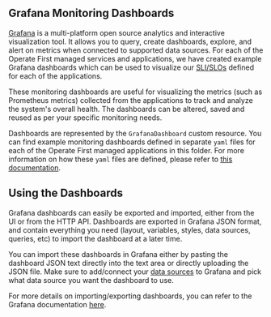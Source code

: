 ## Grafana Monitoring Dashboards

[Grafana](https://grafana.com/oss/grafana) is a multi-platform open source analytics and interactive visualization tool. It allows you to query, create dashboards, explore, and alert on metrics when connected to supported data sources.
For each of the Operate First managed services and applications, we have created example Grafana dashboards which can be used to visualize our [SLI/SLOs](https://github.com/operate-first/SRE/tree/master/sli-slo) defined for each of the applications.

These monitoring dashboards are useful for visualizing the metrics (such as Prometheus metrics) collected from the applications to track and analyze the system's overall health.
The dashboards can be altered, saved and reused as per your specific monitoring needs. 

Dashboards are represented by the `GrafanaDashboard` custom resource. You can find example monitoring dashboards defined in separate `yaml` files for each of the Operate First managed applications in this folder. For more information on how these `yaml` files are defined, please refer to [this documentation](https://github.com/integr8ly/grafana-operator/blob/master/documentation/dashboards.md).

## Using the Dashboards

Grafana dashboards can easily be exported and imported, either from the UI or from the HTTP API.
Dashboards are exported in Grafana JSON format, and contain everything you need (layout, variables, styles, data sources, queries, etc) to import the dashboard at a later time. 

You can import these dashboards in Grafana either by pasting the dashboard JSON text directly into the text area or directly uploading the JSON file. Make sure to add/connect your [data sources](https://grafana.com/docs/grafana/latest/datasources/) to Grafana and pick what data source you want the dashboard to use. 

For more details on importing/exporting dashboards, you can refer to the Grafana documentation [here](https://grafana.com/docs/grafana/latest/dashboards/export-import/).
